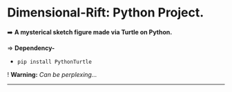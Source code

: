 # Dimensional-Rift: Python Project.

➡️ **A mysterical sketch figure made via Turtle on Python.**
<br>

⇒ **Dependency-**

- `pip install PythonTurtle`

! **Warning:** _Can be perplexing..._


------------------
